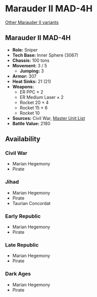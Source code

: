 # Marauder II MAD-4H

[Other Marauder II variants](../marauder_ii.md)

## Marauder II MAD-4H
- **Role:** Sniper
- **Tech Base:** Inner Sphere (3067)
- **Chassis:** 100 tons
- **Movement:** 3 / 5
  - **Jumping:** 3
- **Armor:** 307
- **Heat Sinks:** 21 (21)
- **Weapons:**
  - ER PPC × 2
  - ER Medium Laser × 2
  - Rocket 20 × 4
  - Rocket 15 × 6
  - Rocket 10
- **Sources:** Civil War, [Master Unit List](http://masterunitlist.info/Unit/Details/2056/marauder-ii-mad-4h)
- **Battle Value:** 2180

## Availability

### Civil War
- Marian Hegemony
- Pirate

### Jihad
- Marian Hegemony
- Pirate
- Taurian Concordat

### Early Republic
- Marian Hegemony
- Pirate

### Late Republic
- Marian Hegemony
- Pirate

### Dark Ages
- Marian Hegemony
- Pirate

